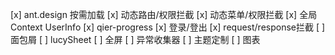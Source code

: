 [x] ant.design 按需加载
[x] 动态路由/权限拦截
[x] 动态菜单/权限拦截
[x] 全局Context UserInfo
[x] qier-progress
[x] 登录/登出
[x] request/response拦截
[ ] 面包屑
[ ] lucySheet
[ ] 全屏
[ ] 异常收集器
[ ] 主题定制
[ ] 图表
